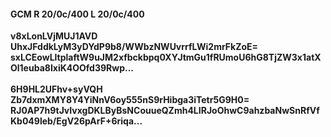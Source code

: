 #### GCM R 20/0c/400 L 20/0c/400
**v8xLonLVjMUJ1AVD**<br/>**UhxJFddkLyM3yDYdP9b8/WWbzNWUvrrfLWi2mrFkZoE=**<br/>**sxLCEowLltplaftW9uJM2xfbckbpq0XYJtmGu1fRUmoU6hG8TjZW3x1atXOl1euba8IxiK4OOfd39Rwp...**<br/><br/>
**6H9HL2UFhv+syVQH**<br/>**Zb7dxmXMY8Y4YiNnV6oy555nS9rHibga3iTetr5G9H0=**<br/>**RJ0AP7h9tJvIvxgDKLByBsNCouueQZmh4LIRJoOhwC9ahzbaNwSnRfVfKb049leb/EgV26pArF+6riqa...**